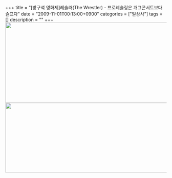 +++
title = "[방구석 영화제]레슬러(The Wrestler) - 프로레슬링은 개그콘서트보다 슬프다"
date = "2009-11-01T00:13:00+0900"
categories = ["일상사"]
tags = []
description = ""
+++
<span class="copyright_entry" style="display:block;" title="[방구석 영화제]레슬러(The Wrestler) - 프로레슬링은 개그콘서트보다 슬프다@@**@@http://shed.egloos.com/1964073"></span>
<img border="0" onmouseover="this.style.cursor='pointer'" alt="" src="/attachment/1964073_1.jpg" width="600" height="252" onclick="Control.Modal.openDialog(this, event, 'http://pds16.egloos.com/pds/200910/31/82/a0003782_4aec50876fea0.jpg', 800, 336);">
<br>
<img border="0" onmouseover="this.style.cursor='pointer'" alt="" src="/attachment/1964073_2.jpg" width="520" height="218" onclick="Control.Modal.openDialog(this, event, 'http://pds17.egloos.com/pds/200910/31/82/a0003782_4aec50adf06e5.jpg', 520, 218);">
<br>
<br> 
<!--
       <rdf:RDF xmlns:rdf="http://www.w3.org/1999/02/22-rdf-syntax-ns#"
		    xmlns:dc="http://purl.org/dc/elements/1.1/"
		    xmlns:trackback="http://madskills.com/public/xml/rss/module/trackback/">
       <rdf:Description
	        rdf:about="http://shed.egloos.com/1964073"
	        dc:identifier="http://shed.egloos.com/1964073"
	        dc:title="[방구석 영화제]레슬러(The Wrestler) - 프로레슬링은 개그콘서트보다 슬프다"
	        trackback:ping="http://shed.egloos.com/tb/1964073"/>
       </rdf:RDF>
       -->

<ul></ul>
